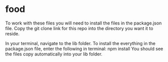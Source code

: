 # food

To work with these files you will need to install the files in the package.json
file.
    Copy the git clone link for this repo into the directory you want it to reside.

In your terminal, navigate to the lib folder.
    To install the everything in the package.json file, enter the following in terminal:
        npm install
You should see the files copy automatically into your lib folder.